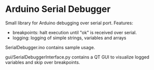 # Arduino Serial Debugger
Small library for Arduino debugging over serial port. Features:

- breakpoints: halt execution until "ok" is received over serial.
- logging: logging of simple strings, variables and arrays

SerialDebugger.ino contains sample usage.

gui/SerialDebuggerInterface.py contains a QT GUI to visualize logged variables and skip over breakpoints. 